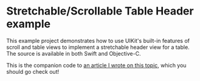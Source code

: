 # Stretchable/Scrollable Table Header example

This example project demonstrates how to use UIKit's built-in features of scroll and table views to implement a stretchable header view for a table.  The source is available in both Swift and Objective-C.

This is the companion code to [an article I wrote on this topic](https://nachbaur.com/2020/05/06/stretchable-tableview-header/), which you should go check out!
